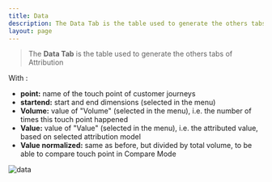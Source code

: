 ```yaml
---
title: Data
description: The Data Tab is the table used to generate the others tabs of Attribution.
layout: page
---
```


> The **Data Tab** is the table used to generate the others tabs of Attribution

With :

* **point:** name of the touch point of customer journeys
* **startend:** start and end dimensions (selected in the menu)
* **Volume:** value of "Volume" (selected in the menu), i.e. the number of times this touch point happened
* **Value:** value of "Value" (selected in the menu), i.e. the attributed value, based on selected attribution model
* **Value normalized:** same as before, but divided by total volume, to be able to compare touch point in Compare Mode

![data]({{site.url}}{{site.baseurl}}/core_app/journey/web_application/dashboard/attribution/images/data_attribution.png)
